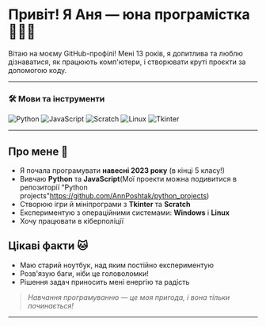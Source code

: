 
# Привіт! Я Аня — юна програмістка 👩‍💻✨

Вітаю на моєму GitHub-профілі! Мені 13 років, я допитлива та люблю дізнаватися, як працюють комп'ютери, і створювати круті проєкти за допомогою коду.

---

### 🛠️ Мови та інструменти

![Python](https://img.shields.io/badge/Python-3670A0?style=for-the-badge&logo=python&logoColor=white)
![JavaScript](https://img.shields.io/badge/JavaScript-F7DF1E?style=for-the-badge&logo=javascript&logoColor=black)
![Scratch](https://img.shields.io/badge/Scratch-FFA500?style=for-the-badge&logo=scratch&logoColor=white)
![Linux](https://img.shields.io/badge/Linux-FCC624?style=for-the-badge&logo=linux&logoColor=black)
![Tkinter](https://img.shields.io/badge/Tkinter-FFB400?style=for-the-badge&logo=python&logoColor=black)

---

## Про мене 🧠

- Я почала програмувати **навесні 2023 року** (в кінці 5 класу!)
- Вивчаю **Python** та **JavaScript**(Мої проекти можна подивитися в репозиторії "Python projects"https://github.com/AnnPoshtak/python_projects)
- Створюю ігри й мініпрограми з **Tkinter** та **Scratch**
- Експериментую з операційними системами: **Windows** і **Linux**
- Хочу працювати в кіберполіції 
## Цікаві факти 🐱

- Маю старий ноутбук, над яким постійно експериментую 
- Розв'язую баги, ніби це головоломки!
- Рішення задач приносить мені енергію та радість

> *Навчання програмуванню — це моя пригода, і вона тільки починається!*
---------------------------------------------------------------------

